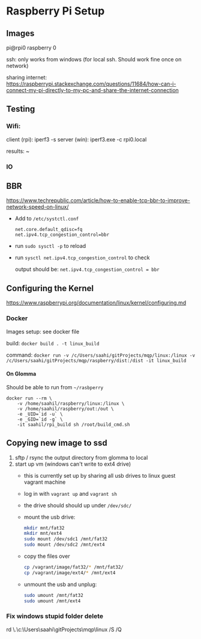 # Raspberry Pi Setup

## Images

pi@rpi0 raspberry 0 

ssh: only works from windows (for local ssh. Should work fine once on network)

sharing internet: https://raspberrypi.stackexchange.com/questions/11684/how-can-i-connect-my-pi-directly-to-my-pc-and-share-the-internet-connection 

## Testing

### Wifi: 

client (rpi): iperf3 -s 
server (win): iperf3.exe -c rpi0.local

results: ~


### IO

## BBR

https://www.techrepublic.com/article/how-to-enable-tcp-bbr-to-improve-network-speed-on-linux/

- Add to `/etc/systctl.conf`

    ```
    net.core.default_qdisc=fq
    net.ipv4.tcp_congestion_control=bbr
    ```
- run `sudo sysctl -p` to reload

- run `sysctl net.ipv4.tcp_congestion_control` to check

    output should be: `net.ipv4.tcp_congestion_control = bbr`

## Configuring the Kernel 

https://www.raspberrypi.org/documentation/linux/kernel/configuring.md

### Docker

Images setup: see docker file

build: `docker build . -t linux_build`

command: `docker run -v /c/Users/saahi/gitProjects/mqp/linux:/linux -v /c/Users/saahi/gitProjects/mqp/raspberry/dist:/dist -it linux_build`

#### On Glomma

Should be able to run from `~/rasbperry`
```
docker run --rm \
    -v /home/saahil/raspberry/linux:/linux \
    -v /home/saahil/raspberry/out:/out \
    -e _UID=`id -u` \
    -e _GID=`id -g` \
    -it saahil/rpi_build sh /root/build_cmd.sh
```

## Copying new image to ssd

1. sftp / rsync the output directory from glomma to local
2. start up vm (windows can't write to ext4 drive)
    - this is currently set up by sharing all usb drives to linux guest vagrant machine
    - log in with `vagrant up` and `vagrant sh`

    - the drive should should up under `/dev/sdc/`
    - mount the usb drive: 
        ```sh
        mkdir mnt/fat32
        mkdir mnt/ext4
        sudo mount /dev/sdc1 /mnt/fat32
        sudo mount /dev/sdc2 /mnt/ext4
        ```
    - copy the files over
        ```sh
        cp /vagrant/image/fat32/* /mnt/fat32/
        cp /vagrant/image/ext4/* /mnt/ext4
        ```
    - unmount the usb and unplug: 
        ```sh
        sudo umount /mnt/fat32
        sudo umount /mnt/ext4
        ```

### Fix windows stupid folder delete

rd \\.\c:\Users\saahi\gitProjects\mqp\linux /S /Q 

